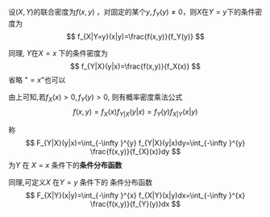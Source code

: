 

设$(X,Y)$的联合密度为$f(x,y)$ ，对固定的某个$y, f_Y(y)\ne 0$，则$X$在$Y=y$下的条件密度为
$$
f_{X|Y=y}(x|y)=\frac{f(x,y)}{f_Y(y)}
$$

同理, $Y$在$X=x$ 下的条件密度为
$$
f_{Y|X}(y|x)=\frac{f(x,y)}{f_X(x)}
$$
	省略 "$=x$"也可以


由上可知,若$f_{X}(x)>0,f_{Y}(y)>0$, 则有概率密度乘法公式
$$
f(x,y)=f_{X}(x)f_{Y|X}(y|x)=f_{Y}(y)f_{X|Y}(x|y)
$$


称
$$
F_{Y|X}(y|x)=\int_{-\infty }^{y} f_{Y|X}(y|x)dy=\int_{-\infty }^{y} \frac{f(x,y)}{f_{X}(x)}dy
$$
为$Y$ 在 $X=x$ 条件下的**条件分布函数**

同理,可定义$X$ 在$Y=y$ 条件下的 条件分布函数
$$
F_{X|Y}(x|y)=\int_{-\infty }^{x} f_{X|Y}(x|y)dx=\int_{-\infty }^{x} \frac{f(x,y)}{f_{Y}(y)}dx
$$
